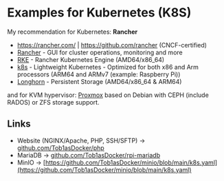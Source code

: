 # Examples for Kubernetes (K8S)

My recommendation for Kubernetes: **Rancher**
* https://rancher.com/ | https://github.com/rancher (CNCF-certified)
* [Rancher](https://rancher.com/products/rancher) - GUI for cluster operations, monitoring and more
* [RKE](https://rancher.com/products/rke) - Rancher Kubernetes Engine (AMD64/x86_64)
* [k8s](https://rancher.com/products/k3s) - Lightweight Kubernetes - Optimized for both x86 and Arm processors (ARM64 and ARMv7 (example: Raspberry Pi))
* [Longhorn](https://rancher.com/products/longhorn) - Persistent Storage (AMD64/x86_64 & ARM64)

and for KVM hypervisor: [Proxmox](https://www.proxmox.com/en/proxmox-ve) based on Debian with CEPH (include RADOS) or ZFS storage support.

## Links

* Website (NGINX/Apache, PHP, SSH/SFTP) -> [github.com/Tob1asDocker/php](https://github.com/Tob1asDocker/php/blob/master/k8s.yaml)
* MariaDB -> [github.com/Tob1asDocker/rpi-mariadb](https://github.com/Tob1asDocker/rpi-mariadb/blob/master/k8s.yaml)
* MinIO -> [https://github.com/Tob1asDocker/minio/blob/main/k8s.yaml](https://github.com/Tob1asDocker/minio/blob/main/k8s.yaml)
